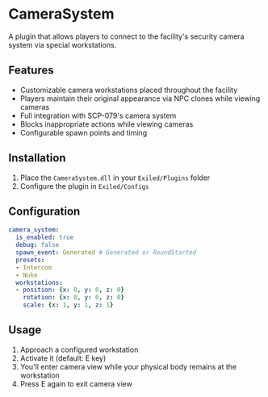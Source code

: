 ﻿# CameraSystem

A plugin that allows players to connect to the facility's security camera system via special workstations.

## Features

- Customizable camera workstations placed throughout the facility
- Players maintain their original appearance via NPC clones while viewing cameras
- Full integration with SCP-079's camera system
- Blocks inappropriate actions while viewing cameras
- Configurable spawn points and timing

## Installation

1. Place the `CameraSystem.dll` in your `Exiled/Plugins` folder
2. Configure the plugin in `Exiled/Configs`

## Configuration

```yaml
camera_system:
  is_enabled: true
  debug: false
  spawn_event: Generated # Generated or RoundStarted
  presets:
  - Intercom
  - Nuke
  workstations:
  - position: {x: 0, y: 0, z: 0}
    rotation: {x: 0, y: 0, z: 0}
    scale: {x: 1, y: 1, z: 1}
```

## Usage

1. Approach a configured workstation
2. Activate it (default: E key)
3. You'll enter camera view while your physical body remains at the workstation
4. Press E again to exit camera view